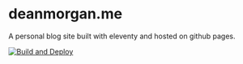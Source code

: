 # deanmorgan.me
A personal blog site built with eleventy and hosted on github pages.

[![Build and Deploy](https://github.com/DeanJMorgan/deanmorgan.me/actions/workflows/build-and-deploy.yml/badge.svg)](https://github.com/DeanJMorgan/deanmorgan.me/actions/workflows/build-and-deploy.yml)